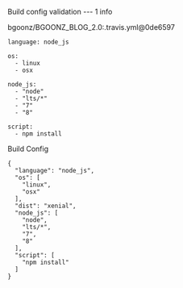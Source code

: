 Build config validation --- 1 info

[ ](https://docs.travis-ci.com/user/build-config-validation/)

 bgoonz/BGOONZ_BLOG_2.0:.travis.yml@0de6597

```
language: node_js

os:
  - linux
  - osx

node_js:
  - "node"
  - "lts/*"
  - "7"
  - "8"

script:
  - npm install

```

 Build Config

```
{
  "language": "node_js",
  "os": [
    "linux",
    "osx"
  ],
  "dist": "xenial",
  "node_js": [
    "node",
    "lts/*",
    "7",
    "8"
  ],
  "script": [
    "npm install"
  ]
}
```
